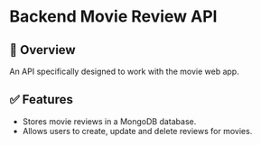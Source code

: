 # Backend Movie Review API

## 🚗 Overview
An API specifically designed to work with the movie web app.

## ✅ Features
* Stores movie reviews in a MongoDB database.
* Allows users to create, update and delete reviews for movies.
